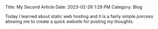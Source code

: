 Title: My Second Article
Date: 2023-02-26 1:29 PM
Category: Blog

Today I learned about static web hosting and it is a fairly simple porcess allowing me to create a quick website for posting my thoughts. 
